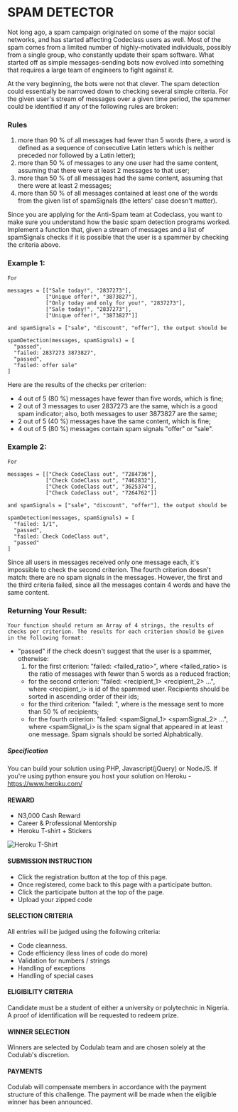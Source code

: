 # SPAM DETECTOR

Not long ago, a spam campaign originated on some of the major social networks, and has started affecting Codeclass users as well. Most of the spam comes from a limited number of highly-motivated individuals, possibly from a single group, who constantly update their spam software. What started off as simple messages-sending bots now evolved into something that requires a large team of engineers to fight against it.

At the very beginning, the bots were not that clever. The spam detection could essentially be narrowed down to checking several simple criteria. For the given user's stream of messages over a given time period, the spammer could be identified if any of the following rules are broken:

### Rules
1. more than 90 % of all messages had fewer than 5 words (here, a word is defined as a sequence of consecutive Latin letters which is neither preceded nor followed by a Latin letter);
2. more than 50 % of messages to any one user had the same content, assuming that there were at least 2 messages to that user;
3. more than 50 % of all messages had the same content, assuming that there were at least 2 messages;
4. more than 50 % of all messages contained at least one of the words from the given list of spamSignals (the letters' case doesn't matter).

Since you are applying for the Anti-Spam team at Codeclass, you want to make sure you understand how the basic spam detection programs worked. Implement a function that, given a stream of messages and a list of spamSignals checks if it is possible that the user is a spammer by checking the criteria above.

### Example 1:
    For

    messages = [["Sale today!", "2837273"],
                ["Unique offer!", "3873827"],
                ["Only today and only for you!", "2837273"],
                ["Sale today!", "2837273"],
                ["Unique offer!", "3873827"]]

    and spamSignals = ["sale", "discount", "offer"], the output should be

    spamDetection(messages, spamSignals) = [
      "passed",
      "failed: 2837273 3873827",
      "passed",
      "failed: offer sale"
    ]

  Here are the results of the checks per criterion:

  * 4 out of 5 (80 %) messages have fewer than five words, which is fine;
* 2 out of 3 messages to user 2837273 are the same, which is a good spam indicator; also, both messages to user 3873827 are the same;
 *   2 out of 5 (40 %) messages have the same content, which is fine;
 *    4 out of 5 (80 %) messages contain spam signals "offer" or "sale".

### Example 2:
    For

    messages = [["Check CodeClass out", "7284736"],
                ["Check CodeClass out", "7462832"],
                ["Check CodeClass out", "3625374"],
                ["Check CodeClass out", "7264762"]]

    and spamSignals = ["sale", "discount", "offer"], the output should be

    spamDetection(messages, spamSignals) = [
      "failed: 1/1",
      "passed",
      "failed: Check CodeClass out",
      "passed"
    ]

Since all users in messages received only one message each, it's impossible to check the second criterion. The fourth criterion doesn't match: there are no spam signals in the messages. However, the first and the third criteria failed, since all the messages contain 4 words and have the same content.

### Returning Your Result:
    Your function should return an Array of 4 strings, the results of checks per criterion. The results for each criterion should be given in the following format:

*	"passed" if the check doesn't suggest that the user is a spammer, otherwise:
    1.   for the first criterion: "failed: <failed_ratio>", where <failed_ratio> is the ratio of messages with fewer than 5 words as a reduced fraction;
    *   for the second criterion: "failed: <recipient_1> <recipient_2> ...", where <recipient_i> is id of the spammed user. Recipients should be sorted in ascending order of their ids;
    *   for the third criterion: "failed: <message>", where <message> is the message sent to more than 50 % of recipients;
    *   for the fourth criterion: "failed: <spamSignal_1> <spamSignal_2> ...", where <spamSignal_i> is the spam signal that appeared in at least one message. Spam signals should be sorted Alphabtically.



##### Specification
You can build your solution using PHP, Javascript(jQuery) or NodeJS. If you're using python ensure you host your solution on Heroku - https://www.heroku.com/

#### REWARD
* N3,000 Cash Reward
* Career & Professional Mentorship
* Heroku T-shirt + Stickers

![Heroku T-Shirt](http://i.picresize.com/images/2016/08/01/IupJg.jpg)


#### SUBMISSION INSTRUCTION 
* Click the registration button at the top of this page.
* Once registered, come back to this page with a participate button.
* Click the participate button at the top of the page.
* Upload your zipped code


#### SELECTION CRITERIA
All entries will be judged using the following criteria:
* Code cleanness.
* Code efficiency (less lines of code do more)
* Validation for numbers / strings
* Handling of exceptions
* Handling of special cases


#### ELIGIBILITY CRITERIA
Candidate must be a student of either a university or polytechnic in Nigeria. A proof of identification will be requested to redeem prize.

#### WINNER SELECTION
Winners are selected by Codulab team and are chosen solely at the Codulab's discretion. 

#### PAYMENTS
Codulab will compensate members in accordance with the payment structure of this challenge. The payment will be made when the eligible winner has been announced.